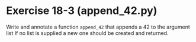 # Exercise 18-3 (append_42.py)

Write and annotate a function `append_42` that appends a 42 to the argument list
If no list is supplied a new one should be created and returned.

